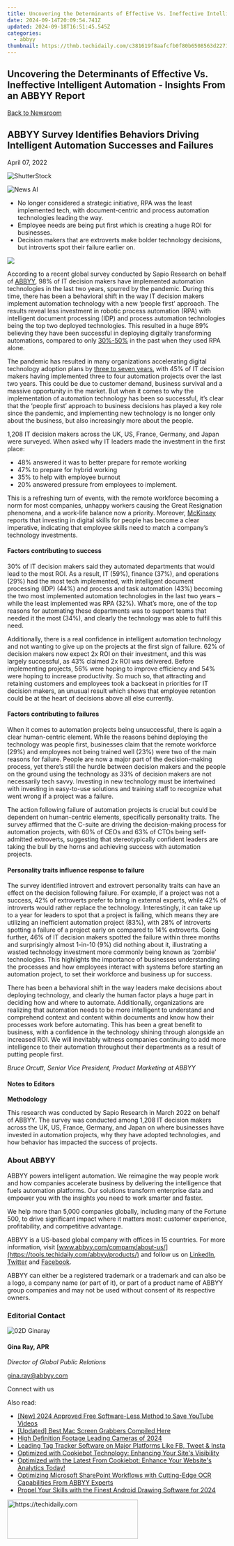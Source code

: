 ```yaml
---
title: Uncovering the Determinants of Effective Vs. Ineffective Intelligent Automation - Insights From an ABBYY Report
date: 2024-09-14T20:09:54.741Z
updated: 2024-09-18T16:51:45.545Z
categories:
  - abbyy
thumbnail: https://thmb.techidaily.com/c381619f8aafcfb0f80b6508563d2271437d8649f2f0442bcc2c7a6fb3d30ee1.jpg
---
```


## Uncovering the Determinants of Effective Vs. Ineffective Intelligent Automation - Insights From an ABBYY Report

[Back to Newsroom](https://tools.techidaily.com/abbyy/products/)

## ABBYY Survey Identifies Behaviors Driving Intelligent Automation Successes and Failures

April 07, 2022

![ShutterStock](https://content.abbyy.com/-/media/project/abbyy/abbyy/branchtemplates/shutterstock_1272462163_1296-x-729.jpg?h=729&iar=0&w=1296)

![News AI](https://static5.abbyy.com/abbyycommedia/33743/news-ai.jpg) 

* No longer considered a strategic initiative, RPA was the least implemented tech, with document-centric and process automation technologies leading the way.
* Employee needs are being put first which is creating a huge ROI for businesses.
* Decision makers that are extroverts make bolder technology decisions, but introverts spot their failure earlier on.

[![](https://static1.abbyy.com/abbyycommedia/35490/2022-04-06_infographic_survey_global_final.jpg?width=1068&height=558)](https://www.abbyy.com/media/35490/2022-04-06%5Finfographic%5Fsurvey%5Fglobal%5Ffinal.jpg)

According to a recent global survey conducted by Sapio Research on behalf of [ABBYY](https://tools.techidaily.com/abbyy/products/), 98% of IT decision makers have implemented automation technologies in the last two years, spurred by the pandemic. During this time, there has been a behavioral shift in the way IT decision makers implement automation technology with a new ‘people first’ approach. The results reveal less investment in robotic process automation (RPA) with intelligent document processing (IDP) and process automation technologies being the top two deployed technologies. This resulted in a huge 89% believing they have been successful in deploying digitally transforming automations, compared to only [30%-50%](https://www.ey.com/en%5Fgl/consulting/five-design-principles-to-help-build-confidence-in-rpa-implement) in the past when they used RPA alone.

The pandemic has resulted in many organizations accelerating digital technology adoption plans by [three to seven years](https://www.mckinsey.com/business-functions/mckinsey-digital/our-insights/the-new-digital-edge-rethinking-strategy-for-the-postpandemic-era), with 45% of IT decision makers having implemented three to four automation projects over the last two years. This could be due to customer demand, business survival and a massive opportunity in the market. But when it comes to why the implementation of automation technology has been so successful, it’s clear that the ‘people first’ approach to business decisions has played a key role since the pandemic, and implementing new technology is no longer only about the business, but also increasingly more about the people.

1,208 IT decision makers across the UK, US, France, Germany, and Japan were surveyed. When asked why IT leaders made the investment in the first place:

* 48% answered it was to better prepare for remote working
* 47% to prepare for hybrid working
* 35% to help with employee burnout
* 20% answered pressure from employees to implement.

This is a refreshing turn of events, with the remote workforce becoming a norm for most companies, unhappy workers causing the Great Resignation phenomena, and a work-life balance now a priority. Moreover, [McKinsey](https://www.mckinsey.com/business-functions/people-and-organizational-performance/our-insights/building-workforce-skills-at-scale-to-thrive-during-and-after-the-covid-19-crisis) reports that investing in digital skills for people has become a clear imperative, indicating that employee skills need to match a company’s technology investments.

#### Factors contributing to success

30% of IT decision makers said they automated departments that would lead to the most ROI. As a result, IT (59%), finance (37%), and operations (29%) had the most tech implemented, with intelligent document processing (IDP) (44%) and process and task automation (43%) becoming the two most implemented automation technologies in the last two years – while the least implemented was RPA (32%). What’s more, one of the top reasons for automating these departments was to support teams that needed it the most (34%), and clearly the technology was able to fulfil this need.

Additionally, there is a real confidence in intelligent automation technology and not wanting to give up on the projects at the first sign of failure. 62% of decision makers now expect 2x ROI on their investment, and this was largely successful, as 43% claimed 2x ROI was delivered. Before implementing projects, 56% were hoping to improve efficiency and 54% were hoping to increase productivity. So much so, that attracting and retaining customers and employees took a backseat in priorities for IT decision makers, an unusual result which shows that employee retention could be at the heart of decisions above all else currently.

#### Factors contributing to failures

When it comes to automation projects being unsuccessful, there is again a clear human-centric element. While the reasons behind deploying the technology was people first, businesses claim that the remote workforce (29%) and employees not being trained well (23%) were two of the main reasons for failure. People are now a major part of the decision-making process, yet there’s still the hurdle between decision makers and the people on the ground using the technology as 33% of decision makers are not necessarily tech savvy. Investing in new technology must be intertwined with investing in easy-to-use solutions and training staff to recognize what went wrong if a project was a failure.

The action following failure of automation projects is crucial but could be dependent on human-centric elements, specifically personality traits. The survey affirmed that the C-suite are driving the decision-making process for automation projects, with 60% of CEOs and 63% of CTOs being self-admitted extroverts, suggesting that stereotypically confident leaders are taking the bull by the horns and achieving success with automation projects.

#### Personality traits influence response to failure

The survey identified introvert and extrovert personality traits can have an effect on the decision following failure. For example, if a project was not a success, 42% of extroverts prefer to bring in external experts, while 42% of introverts would rather replace the technology. Interestingly, it can take up to a year for leaders to spot that a project is failing, which means they are utilizing an inefficient automation project (83%), with 28% of introverts spotting a failure of a project early on compared to 14% extroverts. Going further, 46% of IT decision makers spotted the failure within three months and surprisingly almost 1-in-10 (9%) did nothing about it, illustrating a wasted technology investment more commonly being known as ‘zombie’ technologies. This highlights the importance of businesses understanding the processes and how employees interact with systems before starting an automation project, to set their workforce and business up for success.

There has been a behavioral shift in the way leaders make decisions about deploying technology, and clearly the human factor plays a huge part in deciding how and where to automate. Additionally, organizations are realizing that automation needs to be more intelligent to understand and comprehend context and content within documents and know how their processes work before automating. This has been a great benefit to business, with a confidence in the technology shining through alongside an increased ROI. We will inevitably witness companies continuing to add more intelligence to their automation throughout their departments as a result of putting people first.

_Bruce Orcutt, Senior Vice President, Product Marketing at ABBYY_

#### Notes to Editors

**Methodology**

This research was conducted by Sapio Research in March 2022 on behalf of ABBYY. The survey was conducted among 1,208 IT decision makers across the UK, US, France, Germany, and Japan on where businesses have invested in automation projects, why they have adopted technologies, and how behavior has impacted the success of projects.

### About ABBYY

ABBYY powers intelligent automation. We reimagine the way people work and how companies accelerate business by delivering the intelligence that fuels automation platforms. Our solutions transform enterprise data and empower you with the insights you need to work smarter and faster. 

We help more than 5,000 companies globally, including many of the Fortune 500, to drive significant impact where it matters most: customer experience, profitability, and competitive advantage.

ABBYY is a US-based global company with offices in 15 countries. For more information, visit [www.abbyy.com/company/about-us/](https://tools.techidaily.com/abbyy/products/) and follow us on [LinkedIn](https://www.linkedin.com/company/abbyy), [Twitter](https://twitter.com/ABBYY%5FSoftware) and [Facebook](https://www.facebook.com/ABBYYsoft).

ABBYY can either be a registered trademark or a trademark and can also be a logo, a company name (or part of it), or part of a product name of ABBYY group companies and may not be used without consent of its respective owners.

### Editorial Contact

![02D Ginaray](https://static2.abbyy.com/abbyycommedia/23662/02d-ginaray.png)

#### Gina Ray, APR

_Director of Global Public Relations_

[gina.ray@abbyy.com](https://tools.techidaily.com/abbyy/products/)

Connect with us

<ins class="adsbygoogle"
     style="display:block"
     data-ad-format="autorelaxed"
     data-ad-client="ca-pub-7571918770474297"
     data-ad-slot="1223367746"></ins>

<ins class="adsbygoogle"
     style="display:block"
     data-ad-client="ca-pub-7571918770474297"
     data-ad-slot="8358498916"
     data-ad-format="auto"
     data-full-width-responsive="true"></ins>

<span class="atpl-alsoreadstyle">Also read:</span>
<div><ul>
<li><a href="https://eaxpv-info.techidaily.com/new-2024-approved-free-software-less-method-to-save-youtube-videos/"><u>[New] 2024 Approved Free Software-Less Method to Save YouTube Videos</u></a></li>
<li><a href="https://screen-recording.techidaily.com/updated-best-mac-screen-grabbers-compiled-here/"><u>[Updated] Best Mac Screen Grabbers Compiled Here</u></a></li>
<li><a href="https://extra-hints.techidaily.com/high-definition-footage-leading-cameras-of-2024/"><u>High Definition Footage Leading Cameras of 2024</u></a></li>
<li><a href="https://instagram-video-recordings.techidaily.com/leading-tag-tracker-software-on-major-platforms-like-fb-tweet-and-insta/"><u>Leading Tag Tracker Software on Major Platforms Like FB, Tweet & Insta</u></a></li>
<li><a href="https://solve-popular.techidaily.com/optimized-with-cookiebot-technology-enhancing-your-sites-visibility/"><u>Optimized with Cookiebot Technology: Enhancing Your Site's Visibility</u></a></li>
<li><a href="https://solve-popular.techidaily.com/optimized-with-the-latest-from-cookiebot-enhance-your-websites-analytics-today/"><u>Optimized with the Latest From Cookiebot: Enhance Your Website's Analytics Today!</u></a></li>
<li><a href="https://solve-popular.techidaily.com/optimizing-microsoft-sharepoint-workflows-with-cutting-edge-ocr-capabilities-from-abbyy-experts/"><u>Optimizing Microsoft SharePoint Workflows with Cutting-Edge OCR Capabilities From ABBYY Experts</u></a></li>
<li><a href="https://extra-support.techidaily.com/propel-your-skills-with-the-finest-android-drawing-software-for-2024/"><u>Propel Your Skills with the Finest Android Drawing Software for 2024</u></a></li>
</ul></div>

<!-- affiliate ads begin -->
<a href="https://aligracehair.sjv.io/c/5597632/2036467/19272" target="_top" id="2036467">
  <img src="//a.impactradius-go.com/display-ad/19272-2036467" border="0" alt="https://techidaily.com" width="300" height="90"/>
</a>
<img height="0" width="0" src="https://aligracehair.sjv.io/i/5597632/2036467/19272" style="position:absolute;visibility:hidden;" border="0" />
<!-- affiliate ads end -->

